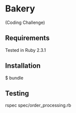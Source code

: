 # Bakery 
(Coding Challenge)

## Requirements
Tested in Ruby 2.3.1

## Installation
$ bundle

## Testing
rspec spec/order_processing.rb
